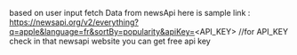 based on user input fetch Data from newsApi
here is sample link : https://newsapi.org/v2/everything?q=apple&language=fr&sortBy=popularity&apiKey=<API_KEY>
//for API_KEY check in that newsapi website you can get free api key
